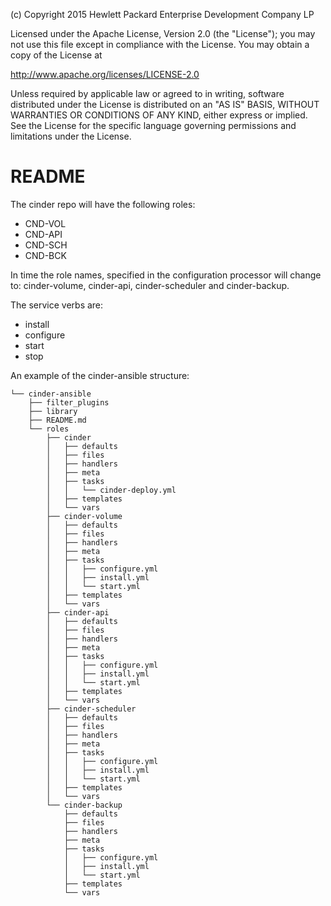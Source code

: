 
(c) Copyright 2015 Hewlett Packard Enterprise Development Company LP

Licensed under the Apache License, Version 2.0 (the "License"); you may
not use this file except in compliance with the License. You may obtain
a copy of the License at

http://www.apache.org/licenses/LICENSE-2.0

Unless required by applicable law or agreed to in writing, software
distributed under the License is distributed on an "AS IS" BASIS, WITHOUT
WARRANTIES OR CONDITIONS OF ANY KIND, either express or implied. See the
License for the specific language governing permissions and limitations
under the License.


README
======

The cinder repo will have the following roles:
- CND-VOL
- CND-API
- CND-SCH
- CND-BCK

In time the role names, specified in the configuration processor will change
to: cinder-volume, cinder-api, cinder-scheduler and cinder-backup.

The service verbs are:
- install
- configure
- start
- stop

An example of the cinder-ansible structure:
```
└── cinder-ansible
    ├── filter_plugins
    ├── library
    ├── README.md
    └── roles
        ├── cinder
        │   ├── defaults
        │   ├── files
        │   ├── handlers
        │   ├── meta
        │   ├── tasks
        │   │   └── cinder-deploy.yml
        │   ├── templates
        │   └── vars
        ├── cinder-volume
        │   ├── defaults
        │   ├── files
        │   ├── handlers
        │   ├── meta
        │   ├── tasks
        │   │   ├── configure.yml
        │   │   ├── install.yml
        │   │   └── start.yml
        │   ├── templates
        │   └── vars
        ├── cinder-api
        │   ├── defaults
        │   ├── files
        │   ├── handlers
        │   ├── meta
        │   ├── tasks
        │   │   ├── configure.yml
        │   │   ├── install.yml
        │   │   └── start.yml
        │   ├── templates
        │   └── vars
        ├── cinder-scheduler
        │   ├── defaults
        │   ├── files
        │   ├── handlers
        │   ├── meta
        │   ├── tasks
        │   │   ├── configure.yml
        │   │   ├── install.yml
        │   │   └── start.yml
        │   ├── templates
        │   └── vars
        └── cinder-backup
            ├── defaults
            ├── files
            ├── handlers
            ├── meta
            ├── tasks
            │   ├── configure.yml
            │   ├── install.yml
            │   └── start.yml
            ├── templates
            └── vars
 
```
